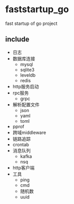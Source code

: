 # faststartup_go
fast startup of go project

## include
- 日志
- 数据库连接
    - mysql
    - sqlite3
    - leveldb
    - redis
- http服务启动
- rpc服务
    - grpc
- 解析配置文件
    - json
    - yaml
    - toml
- pprof
- 跨域middleware
- 链路追踪
- crontab
- 消息队列
    - kafka
    - nsq
- http客户端
- 工具
    - ping
    - cmd
    - 随机数
    - uuid

